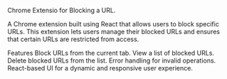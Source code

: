 Chrome Extensio for Blocking a URL.

A Chrome extension built using React that allows users to block specific URLs. This extension lets users manage their blocked URLs and ensures that certain URLs are restricted from access.

Features
Block URLs from the current tab.
View a list of blocked URLs.
Delete blocked URLs from the list.
Error handling for invalid operations.
React-based UI for a dynamic and responsive user experience.
